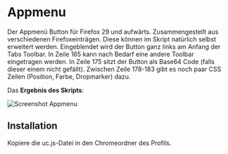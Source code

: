 # Appmenu
Der Appmenü Button für Firefox 29 und aufwärts. Zusammengestellt aus verschiedenen Firefoxeinträgen. Diese können im Skript 
natürlich selbst erweitert werden. Eingeblendet wird der Button ganz links am Anfang der Tabs Toolbar. In Zeile 165 kann nach 
Bedarf eine andere Toolbar eingetragen werden. In Zeile 175 sitzt der Button als Base64 Code (falls dieser einem nicht gefällt). 
Zwischen Zeile 178-183 gibt es noch paar CSS Zeilen (Position, Farbe, Dropmarker) dazu.

Das **Ergebnis des Skripts**:

![Screenshot Appmenu](https://github.com/ardiman/userChrome.js/raw/master/appmenu/scr_appmenu.gif)

## Installation
Kopiere die uc.js-Datei in den Chromeordner des Profils.

